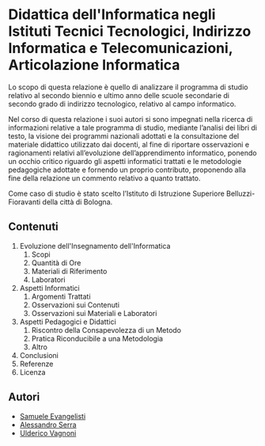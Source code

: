 # Didattica dell'Informatica negli Istituti Tecnici Tecnologici, Indirizzo Informatica e Telecomunicazioni, Articolazione Informatica

Lo scopo di questa relazione è quello di analizzare il programma di studio relativo al secondo biennio e ultimo anno delle scuole secondarie di secondo grado di indirizzo tecnologico, relativo al campo informatico.

Nel corso di questa relazione i suoi autori si sono impegnati nella ricerca di informazioni relative a tale programma di studio, mediante l’analisi dei libri di testo, la visione dei programmi nazionali adottati e la consultazione del materiale didattico utilizzato dai docenti, al fine di riportare osservazioni e ragionamenti relativi all’evoluzione dell’apprendimento informatico, ponendo un occhio critico riguardo gli aspetti informatici trattati e le metodologie pedagogiche adottate e fornendo un proprio contributo, proponendo alla fine della relazione un commento relativo a quanto trattato.

Come caso di studio è stato scelto l’Istituto di Istruzione Superiore Belluzzi-Fioravanti della città di Bologna.

## Contenuti

1. Evoluzione dell'Insegnamento dell'Informatica
   1. Scopi
   1. Quantità di Ore
   1. Materiali di Riferimento
   1. Laboratori
1. Aspetti Informatici
   1. Argomenti Trattati
   1. Osservazioni sui Contenuti
   1. Osservazioni sui Materiali e Laboratori
1. Aspetti Pedagogici e Didattici
   1. Riscontro della Consapevolezza di un Metodo
   1. Pratica Riconducibile a una Metodologia
   1. Altro
1. Conclusioni
1. Referenze
1. Licenza

## Autori

- [Samuele Evangelisti](https://github.com/samueleevangelisti)
- [Alessandro Serra](https://github.com/AleSerra)
- [Ulderico Vagnoni](https://github.com/Uderr)
